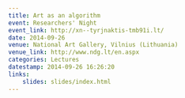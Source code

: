```yaml
---
title: Art as an algorithm
event: Researchers' Night
event_link: http://xn--tyrjnaktis-tmb91i.lt/
date: 2014-09-26
venue: National Art Gallery, Vilnius (Lithuania)
venue_link: http://www.ndg.lt/en.aspx
categories: Lectures
datestamp: 2014-09-26 16:26:20
links:
    slides: slides/index.html
---
```

